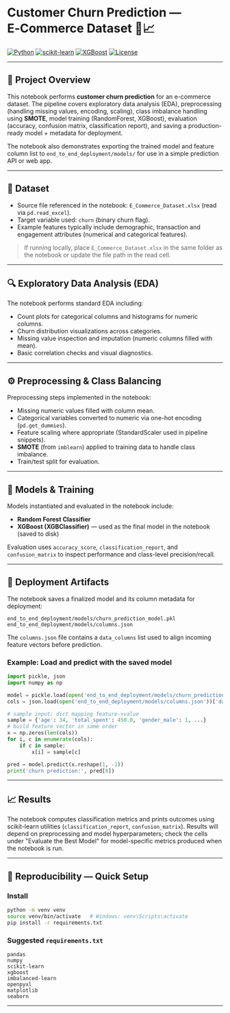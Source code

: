 # Customer Churn Prediction — E‑Commerce Dataset 🛒📈

[![Python](https://img.shields.io/badge/Python-3.8%2B-blue.svg)](https://www.python.org/) [![scikit-learn](https://img.shields.io/badge/scikit--learn-1.x-yellow.svg)](https://scikit-learn.org/stable/) [![XGBoost](https://img.shields.io/badge/XGBoost-1.x-orange.svg)](https://xgboost.readthedocs.io/) [![License](https://img.shields.io/badge/License-MIT-green.svg)](LICENSE)

---

## 📘 Project Overview

This notebook performs **customer churn prediction** for an e-commerce dataset. The pipeline covers exploratory data analysis (EDA), preprocessing (handling missing values, encoding, scaling), class imbalance handling using **SMOTE**, model training (RandomForest, XGBoost), evaluation (accuracy, confusion matrix, classification report), and saving a production-ready model + metadata for deployment.

The notebook also demonstrates exporting the trained model and feature column list to `end_to_end_deployment/models/` for use in a simple prediction API or web app.

---

## 📂 Dataset

* Source file referenced in the notebook: `E_Commerce_Dataset.xlsx` (read via `pd.read_excel`).
* Target variable used: `churn` (binary churn flag).
* Example features typically include demographic, transaction and engagement attributes (numerical and categorical features).

> If running locally, place `E_Commerce_Dataset.xlsx` in the same folder as the notebook or update the file path in the read cell.

---

## 🔍 Exploratory Data Analysis (EDA)

The notebook performs standard EDA including:

* Count plots for categorical columns and histograms for numeric columns.
* Churn distribution visualizations across categories.
* Missing value inspection and imputation (numeric columns filled with mean).
* Basic correlation checks and visual diagnostics.

---

## ⚙️ Preprocessing & Class Balancing

Preprocessing steps implemented in the notebook:

* Missing numeric values filled with column mean.
* Categorical variables converted to numeric via one-hot encoding (`pd.get_dummies`).
* Feature scaling where appropriate (StandardScaler used in pipeline snippets).
* **SMOTE** (from `imblearn`) applied to training data to handle class imbalance.
* Train/test split for evaluation.

---

## 🤖 Models & Training

Models instantiated and evaluated in the notebook include:

* **Random Forest Classifier**
* **XGBoost (XGBClassifier)** — used as the final model in the notebook (saved to disk)

Evaluation uses `accuracy_score`, `classification_report`, and `confusion_matrix` to inspect performance and class-level precision/recall.

---

## 💾 Deployment Artifacts

The notebook saves a finalized model and its column metadata for deployment:

```
end_to_end_deployment/models/churn_prediction_model.pkl
end_to_end_deployment/models/columns.json
```

The `columns.json` file contains a `data_columns` list used to align incoming feature vectors before prediction.

### Example: Load and predict with the saved model

```python
import pickle, json
import numpy as np

model = pickle.load(open('end_to_end_deployment/models/churn_prediction_model.pkl', 'rb'))
cols = json.load(open('end_to_end_deployment/models/columns.json'))['data_columns']

# sample input: dict mapping feature->value
sample = {'age': 34, 'total_spent': 450.0, 'gender_male': 1, ...}
# build feature vector in same order
x = np.zeros(len(cols))
for i, c in enumerate(cols):
    if c in sample:
        x[i] = sample[c]

pred = model.predict(x.reshape(1, -1))
print('churn prediction:', pred[0])
```

---

## 📈 Results

The notebook computes classification metrics and prints outcomes using scikit-learn utilities (`classification_report`, `confusion_matrix`). Results will depend on preprocessing and model hyperparameters; check the cells under "Evaluate the Best Model" for model-specific metrics produced when the notebook is run.

---

## 🔁 Reproducibility — Quick Setup

### Install

```bash
python -m venv venv
source venv/bin/activate   # Windows: venv\Scripts\activate
pip install -r requirements.txt
```

### Suggested `requirements.txt`

```
pandas
numpy
scikit-learn
xgboost
imbalanced-learn
openpyxl
matplotlib
seaborn
```

---
